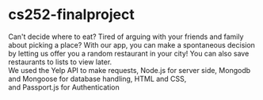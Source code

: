 # cs252-finalproject

Can't decide where to eat? Tired of arguing with your friends and family about picking a place? 
With our app, you can make a spontaneous decision by letting us offer you a random restaurant in your city! 
You can also save restaurants to lists to view later.                   
We used the Yelp API to make requests, Node.js for server side, Mongodb and Mongoose for database handling, HTML and CSS,  
and Passport.js for Authentication

